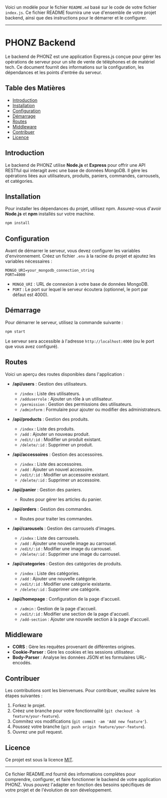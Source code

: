 Voici un modèle pour le fichier `README.md` basé sur le code de votre fichier `index.js`. Ce fichier README fournira une vue d'ensemble de votre projet backend, ainsi que des instructions pour le démarrer et le configurer.

---

# PHONZ Backend

Le backend de PHONZ est une application Express.js conçue pour gérer les opérations de serveur pour un site de vente de téléphones et de matériel tech. Ce document fournit des informations sur la configuration, les dépendances et les points d'entrée du serveur.

## Table des Matières

- [Introduction](#introduction)
- [Installation](#installation)
- [Configuration](#configuration)
- [Démarrage](#démarrage)
- [Routes](#routes)
- [Middleware](#middleware)
- [Contribuer](#contribuer)
- [Licence](#licence)

## Introduction

Le backend de PHONZ utilise **Node.js** et **Express** pour offrir une API RESTful qui interagit avec une base de données MongoDB. Il gère les opérations liées aux utilisateurs, produits, paniers, commandes, carrousels, et catégories.

## Installation

Pour installer les dépendances du projet, utilisez npm. Assurez-vous d'avoir **Node.js** et **npm** installés sur votre machine.

```bash
npm install
```

## Configuration

Avant de démarrer le serveur, vous devez configurer les variables d'environnement. Créez un fichier `.env` à la racine du projet et ajoutez les variables nécessaires :

```plaintext
MONGO_URI=your_mongodb_connection_string
PORT=4000
```

- `MONGO_URI` : URL de connexion à votre base de données MongoDB.
- `PORT` : Le port sur lequel le serveur écoutera (optionnel, le port par défaut est 4000).

## Démarrage

Pour démarrer le serveur, utilisez la commande suivante :

```bash
npm start
```

Le serveur sera accessible à l'adresse `http://localhost:4000` (ou le port que vous avez configuré).

## Routes

Voici un aperçu des routes disponibles dans l'application :

- **/api/users** : Gestion des utilisateurs.
  - `/index` : Liste des utilisateurs.
  - `/adduserrole` : Ajouter un rôle à un utilisateur.
  - `/permission` : Gestion des permissions des utilisateurs.
  - `/adminform` : Formulaire pour ajouter ou modifier des administrateurs.

- **/api/products** : Gestion des produits.
  - `/index` : Liste des produits.
  - `/add` : Ajouter un nouveau produit.
  - `/edit/:id` : Modifier un produit existant.
  - `/delete/:id` : Supprimer un produit.

- **/api/accessoires** : Gestion des accessoires.
  - `/index` : Liste des accessoires.
  - `/add` : Ajouter un nouvel accessoire.
  - `/edit/:id` : Modifier un accessoire existant.
  - `/delete/:id` : Supprimer un accessoire.

- **/api/panier** : Gestion des paniers.
  - Routes pour gérer les articles du panier.

- **/api/orders** : Gestion des commandes.
  - Routes pour traiter les commandes.

- **/api/carousels** : Gestion des carrousels d'images.
  - `/index` : Liste des carrousels.
  - `/add` : Ajouter une nouvelle image au carrousel.
  - `/edit/:id` : Modifier une image du carrousel.
  - `/delete/:id` : Supprimer une image du carrousel.

- **/api/categories** : Gestion des catégories de produits.
  - `/index` : Liste des catégories.
  - `/add` : Ajouter une nouvelle catégorie.
  - `/edit/:id` : Modifier une catégorie existante.
  - `/delete/:id` : Supprimer une catégorie.

- **/api/homepage** : Configuration de la page d'accueil.
  - `/admin` : Gestion de la page d'accueil.
  - `/edit/:id` : Modifier une section de la page d'accueil.
  - `/add-section` : Ajouter une nouvelle section à la page d'accueil.

## Middleware

- **CORS** : Gère les requêtes provenant de différentes origines.
- **Cookie-Parser** : Gère les cookies et les sessions utilisateur.
- **Body-Parser** : Analyse les données JSON et les formulaires URL-encodés.

## Contribuer

Les contributions sont les bienvenues. Pour contribuer, veuillez suivre les étapes suivantes :

1. Forkez le projet.
2. Créez une branche pour votre fonctionnalité (`git checkout -b feature/your-feature`).
3. Commitez vos modifications (`git commit -am 'Add new feature'`).
4. Poussez votre branche (`git push origin feature/your-feature`).
5. Ouvrez une pull request.

## Licence

Ce projet est sous la licence [MIT](LICENSE).

---

Ce fichier README.md fournit des informations complètes pour comprendre, configurer, et faire fonctionner le backend de votre application PHONZ. Vous pouvez l'adapter en fonction des besoins spécifiques de votre projet et de l'évolution de son développement.